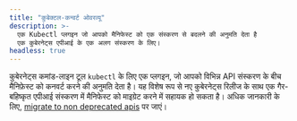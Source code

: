 ```yaml
---
title: "कुबेक्टल-कन्वर्ट ओवरव्यू"
description: >-
  एक Kubectl प्लगइन जो आपको मैनिफेस्ट को एक संस्करण से बदलने की अनुमति देता है
  एक कुबेरनेट्स एपीआई के एक अलग संस्करण के लिए।
headless: true
---
```


कुबेरनेट्स कमांड-लाइन टूल `kubectl` के लिए एक प्लगइन, जो आपको विभिन्न API संस्करण के बीच मैनिफ़ेस्ट को कनवर्ट करने की अनुमति देता है।
यह विशेष रूप से नए कुबेरनेट्स रिलीज के साथ एक गैर-बहिष्कृत एपीआई संस्करण में मैनिफेस्ट को माइग्रेट करने में सहायक हो सकता है।
अधिक जानकारी के लिए, [migrate to non deprecated apis](/docs/reference/using-api/deprecation-guide/#migrate-to-non-deprecated-apis) पर जाएं।